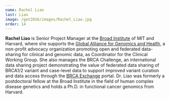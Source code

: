 ```yaml
---
name: Rachel Liao
last: Liao
image: /get2016/images/Rachel_Liao.jpg
order: 14
---
```


**Rachel Liao** is Senior Project Manager at the [Broad Institute](https://www.broadinstitute.org/) of MIT and Harvard, where she supports the [Global Alliance for Genomics and Health](https://genomicsandhealth.org/), a non-profit advocacy organization promoting open and federated data-sharing for clinical and genomic data, as Coordinator for the Clinical Working Group. She also manages the BRCA Challenge, an international data sharing project demonstrating the value of federated data sharing of BRCA1/2 variant and case-level data to support improved variant curation and data access through the [BRCA Exchange](http://www.brcaexchange.org/) portal. Dr. Liao was formerly a postdoctoral fellow at the Broad Institute in the field of human complex disease genetics and holds a Ph.D. in functional cancer genomics from Harvard.
